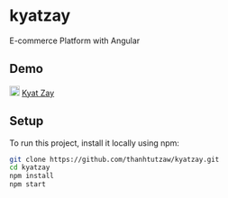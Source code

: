 # kyatzay
E-commerce Platform with Angular

## Demo

<img src="src/favicon.ico" width="18" height="18" alt="logo" title="logo" />  [Kyat Zay](https://kyatzay.vercel.app/)

## Setup

To run this project, install it locally using npm:

```bash
git clone https://github.com/thanhtutzaw/kyatzay.git
cd kyatzay
npm install
npm start
```